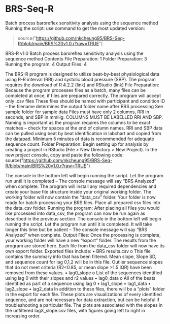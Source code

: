 # BRS-Seq-R
Batch process baroreflex sensitivity analysis using the sequence method
Running the script:
use command to get the most updated version:
> source("https://github.com/nkcheung95/BRS-Seq-R/blob/main/BRS%20v1.0.r?raw=TRUE")


BRS-R v1.0
Batch process baroreflex sensitivity analysis using the sequence method
Contents
File Preparation:	1
Folder Preparation:	3
Running the program:	4
Output Files:	4

The BRS-R program is designed to utilize beat-by-beat physiological data using R-R interval (RRI) and systolic blood pressure (SBP). The program requires the download of R 4.2.2 (link) and RStudio (link) 
File Preparation:
Because the program processes files as a batch, many files can be completed at once, if files are prepared correctly.
The program will accept only .csv files
These files should be named with participant and condition ID – the filename determines the output folder name after BRS processing
See sample folder for sample data
Files must have only 2 columns, RRI in seconds, and SBP in mmHg. COLUMNS MUST BE LABELLED RRI AND SBP.  Naming is important as the program requires the columns to be exact matches – check for spaces at the end of column names.
RRI and SBP data can be pulled using beat by beat identification in labchart and copied from the datapad. Minimum 5 minutes of data is recommended for adequate sequence count.
Folder Preparation:
Begin setting up for analysis by creating a project in RStudio (File > New Directory > New Project).
In the new project console, copy and paste the following code:
source("https://github.com/nkcheung95/BRS-Seq-R/blob/main/BRS%20v1.0.r?raw=TRUE")

The console in the bottom left will begin running the script. Let the program run until it is completed – The console message will say “BRS Analyzed” when complete.
The program will install any required dependencies and create your base file structure inside your original working folder. The working folder will now contain the “data_csv” folder.
Your folder is now ready for batch processing your BRS files. Place all prepared csv files into the data_csv folder.
Running the program:
After placing all files you would like processed into data_csv, the program can now be run again as described in the previous section. The console in the bottom left will begin running the script. Let the program run until it is completed. It will take longer this time but be patient – The console message will say “BRS Analyzed” when complete.
Output Files:
Once the processing is complete, your working folder will have a new “export” folder. The results from the program are stored here.
Each file from the data_csv folder will now have its own export folder.
Exported files include:
•	BRS results.csv 
o	This file contains the summary info that has been filtered. Mean slope, Slope SD, and sequence count for lag 0,1,2 will be in this file. Outlier sequence slopes that do not meet criteria (R2<0.85, or mean slope  >1.5 IQR) have been removed from these values.
•	lag0_slope
o	List of the sequences identified using lag 0 with their slopes and r2 values
•	lag0_data
o	All of the beats identified as part of a sequence using lag 0
•	lag1_slope
•	lag1_data
•	lag2_slope
•	lag2_data
In addition to these files, there will be a “plots” folder in the export for each file. 
These plots are visualizations of every identified sequence, and are not necessary for data extraction, but can be helpful if troubleshooting a particular file. The plots are associated with the slopes in the unfiltered lagX_slope.csv files, with figures going left to right in increasing order.


